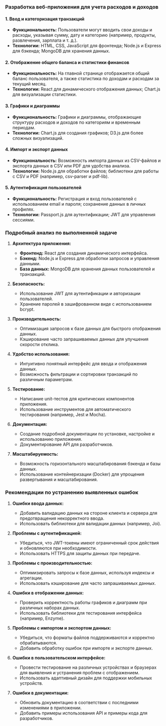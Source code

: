 <h3>Разработка веб-приложения для учета расходов и доходов</h3>
<h4>1. Ввод и категоризация транзакций</h4>
<ul>
<li><strong>Функциональность:</strong> Пользователи могут вводить свои доходы и расходы, указывая сумму, дату и категорию (например, продукты, развлечения, зарплата и т. д.).</li>
<li><strong>Технологии:</strong> HTML, CSS, JavaScript для фронтенда; Node.js и Express для бэкенда; MongoDB для хранения данных.</li>
</ul>
<h4>2. Отображение общего баланса и статистики финансов</h4>
<ul>
<li><strong>Функциональность:</strong> На главной странице отображается общий баланс пользователя, а также статистика по доходам и расходам за текущий месяц.</li>
<li><strong>Технологии:</strong> React для динамического отображения данных; Chart.js для визуализации статистики.</li>
</ul>
<h4>3. Графики и диаграммы</h4>
<ul>
<li><strong>Функциональность:</strong> Графики и диаграммы, отображающие структуру расходов и доходов по категориям и временным периодам.</li>
<li><strong>Технологии:</strong> Chart.js для создания графиков; D3.js для более сложных визуализаций.</li>
</ul>
<h4>4. Импорт и экспорт данных</h4>
<ul>
<li><strong>Функциональность:</strong> Возможность импорта данных из CSV-файлов и экспорта данных в CSV или PDF для удобства анализа.</li>
<li><strong>Технологии:</strong> Node.js для обработки файлов; библиотеки для работы с CSV и PDF (например, csv-parser и pdf-lib).</li>
</ul>
<h4>5. Аутентификация пользователей</h4>
<ul>
<li><strong>Функциональность:</strong> Регистрация и вход пользователей с использованием email и пароля; сохранение данных в личных профилях.</li>
<li><strong>Технологии:</strong> Passport.js для аутентификации; JWT для управления сессиями.</li>
</ul>
<h3>Подробный анализ по выполненной задаче</h3>
<ol>
<li>
<p><strong>Архитектура приложения:</strong></p>
<ul>
<li><strong>Фронтенд:</strong> React для создания динамического интерфейса.</li>
<li><strong>Бэкенд:</strong> Node.js и Express для обработки запросов и управления данными.</li>
<li><strong>База данных:</strong> MongoDB для хранения данных пользователей и транзакций.</li>
</ul>
</li>
<li>
<p><strong>Безопасность:</strong></p>
<ul>
<li>Использование JWT для аутентификации и авторизации пользователей.</li>
<li>Хранение паролей в зашифрованном виде с использованием bcrypt.</li>
</ul>
</li>
<li>
<p><strong>Производительность:</strong></p>
<ul>
<li>Оптимизация запросов к базе данных для быстрого отображения данных.</li>
<li>Кэширование часто запрашиваемых данных для улучшения скорости отклика.</li>
</ul>
</li>
<li>
<p><strong>Удобство использования:</strong></p>
<ul>
<li>Интуитивно понятный интерфейс для ввода и отображения данных.</li>
<li>Возможность фильтрации и сортировки транзакций по различным параметрам.</li>
</ul>
</li>
<li>
<p><strong>Тестирование:</strong></p>
<ul>
<li>Написание unit-тестов для критических компонентов приложения.</li>
<li>Использование инструментов для автоматического тестирования (например, Jest и Mocha).</li>
</ul>
</li>
<li>
<p><strong>Документация:</strong></p>
<ul>
<li>Создание подробной документации по установке, настройке и использованию приложения.</li>
<li>Документирование API для разработчиков.</li>
</ul>
</li>
<li>
<p><strong>Масштабируемость:</strong></p>
<ul>
<li>Возможность горизонтального масштабирования бэкенда и базы данных.</li>
<li>Использование контейнеризации (Docker) для упрощения развертывания и масштабирования.</li>
</ul>
</li>
</ol>
<h3>Рекомендации по устранению выявленных ошибок</h3>
<ol>
<li>
<p><strong>Ошибки ввода данных:</strong></p>
<ul>
<li>Добавить валидацию данных на стороне клиента и сервера для предотвращения некорректного ввода.</li>
<li>Использовать библиотеки для валидации данных (например, Joi).</li>
</ul>
</li>
<li>
<p><strong>Проблемы с аутентификацией:</strong></p>
<ul>
<li>Убедиться, что JWT-токены имеют ограниченный срок действия и обновляются при необходимости.</li>
<li>Использовать HTTPS для защиты данных при передаче.</li>
</ul>
</li>
<li>
<p><strong>Проблемы с производительностью:</strong></p>
<ul>
<li>Оптимизировать запросы к базе данных, используя индексы и агрегации.</li>
<li>Использовать кэширование для часто запрашиваемых данных.</li>
</ul>
</li>
<li>
<p><strong>Ошибки в отображении данных:</strong></p>
<ul>
<li>Проверить корректность работы графиков и диаграмм при различных наборах данных.</li>
<li>Использовать библиотеки для тестирования интерфейса (например, Enzyme).</li>
</ul>
</li>
<li>
<p><strong>Проблемы с импортом и экспортом данных:</strong></p>
<ul>
<li>Убедиться, что форматы файлов поддерживаются и корректно обрабатываются.</li>
<li>Добавить обработку ошибок при импорте и экспорте данных.</li>
</ul>
</li>
<li>
<p><strong>Ошибки в пользовательском интерфейсе:</strong></p>
<ul>
<li>Провести тестирование на различных устройствах и браузерах для выявления и устранения проблем с отображением.</li>
<li>Использовать адаптивный дизайн для поддержки мобильных устройств.</li>
</ul>
</li>
<li>
<p><strong>Ошибки в документации:</strong></p>
<ul>
<li>Обновить документацию в соответствии с последними изменениями в приложении.</li>
<li>Добавить примеры использования API и примеры кода для разработчиков.</li>
</ul>
</li>
</ol>
